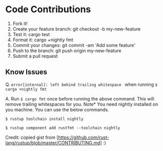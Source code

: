 # Code Contributions
1. Fork it!
2. Create your feature branch: git checkout -b my-new-feature
3. Test it: cargo test
4. Format it: cargo +nightly fmt
5. Commit your changes: git commit -am 'Add some feature'
6. Push to the branch: git push origin my-new-feature
7. Submit a pull request

## Know Issues
Q. ```error[internal]: left behind trailing whitespace ``` when running
```$ cargo +nightly fmt```

A. Run ```$ cargo fmt``` once before running the above command. This will remove trailing whitespaces
for you. Note* You need nightly installed on you machine. 
You can use the below commands.

```$ rustup toolchain install nightly```

```$ rustup component add rustfmt --toolchain nightly ```


Credit: copied gist from [https://github.com/rust-lang/rustup/blob/master/CONTRIBUTING.md] :)
